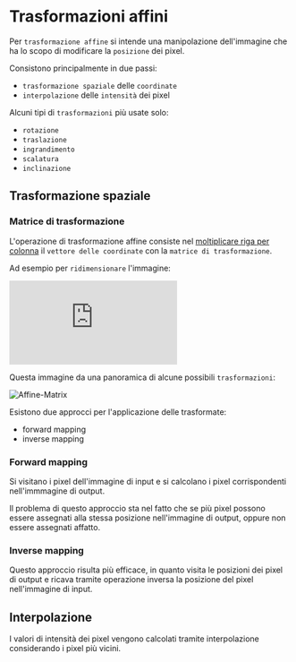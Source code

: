 # Trasformazioni affini

Per `trasformazione affine` si intende una manipolazione dell'immagine che ha lo
scopo di modificare la `posizione` dei pixel.

Consistono principalmente in due passi:

- `trasformazione spaziale` delle `coordinate`
- `interpolazione` delle `intensità` dei pixel

Alcuni tipi di `trasformazioni` più usate solo:

- `rotazione`
- `traslazione`
- `ingrandimento`
- `scalatura`
- `inclinazione`

## Trasformazione spaziale

### Matrice di trasformazione

L'operazione di trasformazione affine consiste nel [moltiplicare riga per colonna](http://www.youmath.it/lezioni/algebra-lineare/matrici-e-vettori/1567-prodotto-riga-per-colonna.html)
il `vettore delle coordinate` con la `matrice di trasformazione`.

Ad esempio per `ridimensionare` l'immagine:

![Scale-Matrix](http://latex.codecogs.com/gif.latex?%5Bx%2Cy%2C1%5D%20%5Cbegin%7Bbmatrix%7D%20c_x%20%26%200%20%26%200%20%5C%5C%200%20%26%20c_y%20%26%200%20%5C%5C%200%20%26%200%20%26%201%20%5Cend%7Bbmatrix%7D%20%3D%20%5BC_x%20x%2C%20C_yy%2C%201%5D)

Questa immagine da una panoramica di alcune possibili `trasformazioni`:

![Affine-Matrix](https://upload.wikimedia.org/wikipedia/commons/2/2c/2D_affine_transformation_matrix.svg)

Esistono due approcci per l'applicazione delle trasformate:

- forward mapping
- inverse mapping

### Forward mapping

Si visitano i pixel dell'immagine di input e si calcolano i pixel corrispondenti
nell'immmagine di output.

Il problema di questo approccio sta nel fatto che se più pixel possono essere
assegnati alla stessa posizione nell'immagine di output, oppure non essere
assegnati affatto.

### Inverse mapping

Questo approccio risulta più efficace, in quanto visita le posizioni dei pixel
di output e ricava tramite operazione inversa la posizione del pixel
nell'immagine di input.

## Interpolazione 

I valori di intensità dei pixel vengono calcolati tramite interpolazione considerando i pixel più vicini.
